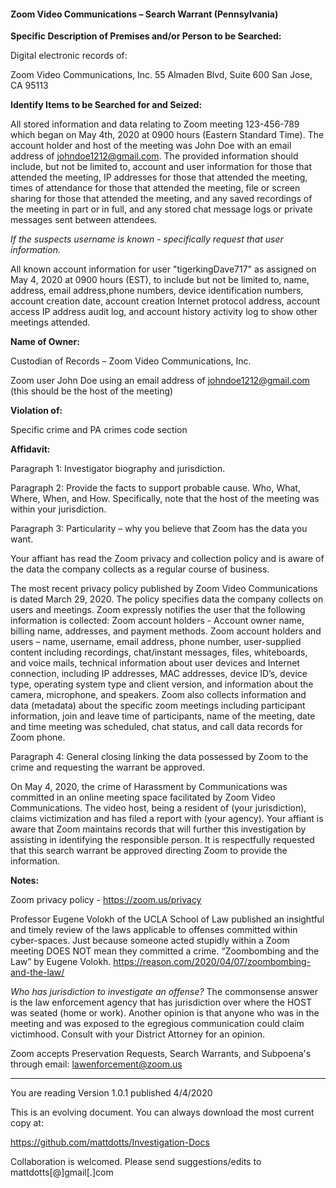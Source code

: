 #### Zoom Video Communications – Search Warrant (Pennsylvania)

**Specific Description of Premises and/or Person to be Searched:** 

Digital electronic records of:

Zoom Video Communications, Inc.
55 Almaden Blvd, Suite 600
San Jose, CA 95113

**Identify Items to be Searched for and Seized:**


All stored information and data relating to Zoom meeting 123-456-789 which began on May 4th, 2020 at 0900 hours (Eastern Standard Time).  The account holder and host of the meeting was John Doe with an email address of johndoe1212@gmail.com.  The provided information should include, but not be limited to, account and user information for those that attended the meeting, IP addresses for those that attended the meeting, times of attendance for those that attended the meeting, file or screen sharing for those that attended the meeting, and any saved recordings of the meeting in part or in full, and any stored chat message logs or private messages sent between attendees.

*If the suspects username is known - specifically request that user information.*

All known account information for user "tigerkingDave717" as assigned on May 4, 2020 at 0900 hours (EST), to include but not be limited to, name, address, email address,phone numbers, device identification numbers, account creation date, account creation Internet protocol address, account access IP address audit log, and account history activity log to show other meetings attended.

**Name of Owner:**

Custodian of Records – Zoom Video Communications, Inc.

Zoom user John Doe using an email address of johndoe1212@gmail.com (this should be the host of the meeting)

**Violation of:**

Specific crime and PA crimes code section

**Affidavit:**

Paragraph 1:
	Investigator biography and jurisdiction.

Paragraph 2:
	Provide the facts to support probable cause.  Who, What, Where, When, and How.
	Specifically, note that the host of the meeting was within your jurisdiction.

Paragraph 3: 
	Particularity – why you believe that Zoom has the data you want.

Your affiant has read the Zoom privacy and collection policy and is aware of the data the company collects as a regular course of business.
	
The most recent privacy policy published by Zoom Video Communications is dated March 29, 2020.  The policy specifies data the company collects on users and meetings.  Zoom expressly notifies the user that the following information is collected:
Zoom account holders - Account owner name, billing name, addresses, and payment methods.
Zoom account holders and users – name, username, email address, phone number, user-supplied content including recordings, chat/instant messages, files, whiteboards, and voice mails, technical information about user devices and Internet connection, including IP addresses, MAC addresses, device ID’s, device type, operating system type and client version, and information about the camera, microphone, and speakers.
Zoom also collects information and data (metadata) about the specific zoom meetings including participant information, join and leave time of participants, name of the meeting, date and time meeting was scheduled, chat status, and call data records for Zoom phone.

Paragraph 4: General closing linking the data possessed by Zoom to the crime and requesting the warrant be approved.

On May 4, 2020, the crime of Harassment by Communications was committed in an online meeting space facilitated by Zoom Video Communications.  The video host, being a resident of (your jurisdiction), claims victimization and has filed a report with (your agency).  Your affiant is aware that Zoom maintains records that will further this investigation by assisting in identifying the responsible person.  It is respectfully requested that this search warrant be approved directing Zoom to provide the information.

**Notes:**

Zoom privacy policy - https://zoom.us/privacy

Professor Eugene Volokh of the UCLA School of Law published an insightful and timely review of the laws applicable to offenses committed within cyber-spaces.  Just because someone acted stupidly within a Zoom meeting DOES NOT mean they committed a crime.
“Zoombombing and the Law” by Eugene Volokh.  https://reason.com/2020/04/07/zoombombing-and-the-law/

*_Who has jurisdiction to investigate an offense?_*  The commonsense answer is the law enforcement agency that has jurisdiction over where the HOST was seated (home or work).  Another opinion is that anyone who was in the meeting and was exposed to the egregious communication could claim victimhood.   Consult with your District Attorney for an opinion.  

Zoom accepts Preservation Requests, Search Warrants, and Subpoena's through email:  lawenforcement@zoom.us

---

You are reading Version 1.0.1 published 4/4/2020

This is an evolving document.  You can always download the most current copy at:

https://github.com/mattdotts/Investigation-Docs

Collaboration is welcomed.  Please send suggestions/edits to mattdotts[@]gmail[.]com

